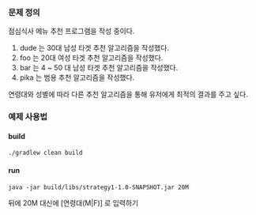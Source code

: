 ### 문제 정의
점심식사 메뉴 추천 프로그램을 작성 중이다.

1. dude 는 30대 남성 타겟 추천 알고리즘을 작성했다.
2. foo 는 20대 여성 타겟 추천 알고리즘을 작성했다.
3. bar 는 4 ~ 50 대 남성 타겟 추천 알고리즘을 작성했다.
4. pika 는 범용 추천 알고리즘을 작성했다.

연령대와 성별에 따라 다른 추천 알고리즘을 통해 유저에게 최적의 결과를 주고 싶다.



### 예제 사용법
#### build
``` ./gradlew clean build ```

#### run
``` java -jar build/libs/strategy1-1.0-SNAPSHOT.jar 20M ```

뒤에 20M 대신에 [연령대(M|F)] 로 입력하기
